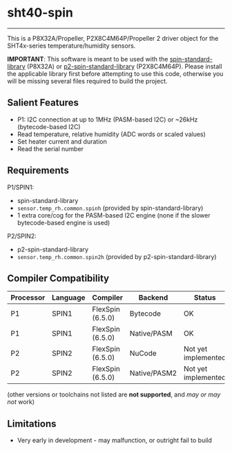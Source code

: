 # sht40-spin 
--------------

This is a P8X32A/Propeller, P2X8C4M64P/Propeller 2 driver object for the SHT4x-series temperature/humidity sensors.

**IMPORTANT**: This software is meant to be used with the [spin-standard-library](https://github.com/avsa242/spin-standard-library) (P8X32A) or [p2-spin-standard-library](https://github.com/avsa242/p2-spin-standard-library) (P2X8C4M64P). Please install the applicable library first before attempting to use this code, otherwise you will be missing several files required to build the project.


## Salient Features

* P1: I2C connection at up to 1MHz (PASM-based I2C) or ~26kHz (bytecode-based I2C)
* Read temperature, relative humidity (ADC words or scaled values)
* Set heater current and duration
* Read the serial number


## Requirements

P1/SPIN1:
* spin-standard-library
* `sensor.temp_rh.common.spinh` (provided by spin-standard-library)
* 1 extra core/cog for the PASM-based I2C engine (none if the slower bytecode-based engine is used)

P2/SPIN2:
* p2-spin-standard-library
* `sensor.temp_rh.common.spin2h` (provided by p2-spin-standard-library)


## Compiler Compatibility

| Processor | Language | Compiler               | Backend      | Status                |
|-----------|----------|------------------------|--------------|-----------------------|
| P1	    | SPIN1    | FlexSpin (6.5.0)	| Bytecode     | OK                    |
| P1	    | SPIN1    | FlexSpin (6.5.0)       | Native/PASM  | OK                    |
| P2	    | SPIN2    | FlexSpin (6.5.0)       | NuCode       | Not yet implemented   |
| P2        | SPIN2    | FlexSpin (6.5.0)       | Native/PASM2 | Not yet implemented   |

(other versions or toolchains not listed are __not supported__, and _may or may not_ work)


## Limitations

* Very early in development - may malfunction, or outright fail to build

